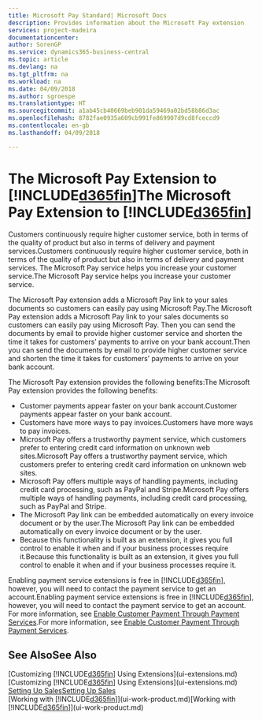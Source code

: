 ```yaml
---
title: Microsoft Pay Standard| Microsoft Docs
description: Provides information about the Microsoft Pay extension
services: project-madeira
documentationcenter: 
author: SorenGP
ms.service: dynamics365-business-central
ms.topic: article
ms.devlang: na
ms.tgt_pltfrm: na
ms.workload: na
ms.date: 04/09/2018
ms.author: sgroespe
ms.translationtype: HT
ms.sourcegitcommit: a1ab45cb40669beb901da59469a02bd58b86d3ac
ms.openlocfilehash: 8782fae0935a609cb991fe869907d9cd8fceccd9
ms.contentlocale: en-gb
ms.lasthandoff: 04/09/2018

---
```

# <a name="the-microsoft-pay-extension-to-included365finincludesd365finlongmdmd"></a><span data-ttu-id="ae252-103">The Microsoft Pay Extension to [!INCLUDE[d365fin](includes/d365fin_long_md.md)]</span><span class="sxs-lookup"><span data-stu-id="ae252-103">The Microsoft Pay Extension to [!INCLUDE[d365fin](includes/d365fin_long_md.md)]</span></span>
<span data-ttu-id="ae252-104">Customers continuously require higher customer service, both in terms of the quality of product but also in terms of delivery and payment services.</span><span class="sxs-lookup"><span data-stu-id="ae252-104">Customers continuously require higher customer service, both in terms of the quality of product but also in terms of delivery and payment services.</span></span> <span data-ttu-id="ae252-105">The Microsoft Pay service helps you increase your customer service.</span><span class="sxs-lookup"><span data-stu-id="ae252-105">The Microsoft Pay service helps you increase your customer service.</span></span>

<span data-ttu-id="ae252-106">The Microsoft Pay extension adds a Microsoft Pay link to your sales documents so customers can easily pay using Microsoft Pay.</span><span class="sxs-lookup"><span data-stu-id="ae252-106">The Microsoft Pay extension adds a Microsoft Pay link to your sales documents so customers can easily pay using Microsoft Pay.</span></span> <span data-ttu-id="ae252-107">Then you can send the documents by email to provide higher customer service and shorten the time it takes for customers’ payments to arrive on your bank account.</span><span class="sxs-lookup"><span data-stu-id="ae252-107">Then you can send the documents by email to provide higher customer service and shorten the time it takes for customers’ payments to arrive on your bank account.</span></span>

<span data-ttu-id="ae252-108">The Microsoft Pay extension provides the following benefits:</span><span class="sxs-lookup"><span data-stu-id="ae252-108">The Microsoft Pay extension provides the following benefits:</span></span>
- <span data-ttu-id="ae252-109">Customer payments appear faster on your bank account.</span><span class="sxs-lookup"><span data-stu-id="ae252-109">Customer payments appear faster on your bank account.</span></span>
- <span data-ttu-id="ae252-110">Customers have more ways to pay invoices.</span><span class="sxs-lookup"><span data-stu-id="ae252-110">Customers have more ways to pay invoices.</span></span>
- <span data-ttu-id="ae252-111">Microsoft Pay offers a trustworthy payment service, which customers prefer to entering credit card information on unknown web sites.</span><span class="sxs-lookup"><span data-stu-id="ae252-111">Microsoft Pay offers a trustworthy payment service, which customers prefer to entering credit card information on unknown web sites.</span></span>
- <span data-ttu-id="ae252-112">Microsoft Pay offers multiple ways of handling payments, including credit card processing, such as PayPal and Stripe.</span><span class="sxs-lookup"><span data-stu-id="ae252-112">Microsoft Pay offers multiple ways of handling payments, including credit card processing, such as PayPal and Stripe.</span></span>
- <span data-ttu-id="ae252-113">The Microsoft Pay link can be embedded automatically on every invoice document or by the user.</span><span class="sxs-lookup"><span data-stu-id="ae252-113">The Microsoft Pay link can be embedded automatically on every invoice document or by the user.</span></span>
- <span data-ttu-id="ae252-114">Because this functionality is built as an extension, it gives you full control to enable it when and if your business processes require it.</span><span class="sxs-lookup"><span data-stu-id="ae252-114">Because this functionality is built as an extension, it gives you full control to enable it when and if your business processes require it.</span></span>

<span data-ttu-id="ae252-115">Enabling payment service extensions is free in [!INCLUDE[d365fin](includes/d365fin_md.md)], however, you will need to contact the payment service to get an account.</span><span class="sxs-lookup"><span data-stu-id="ae252-115">Enabling payment service extensions is free in [!INCLUDE[d365fin](includes/d365fin_md.md)], however, you will need to contact the payment service to get an account.</span></span> <span data-ttu-id="ae252-116">For more information, see [Enable Customer Payment Through Payment Services](sales-how-enable-payment-service-extensions.md).</span><span class="sxs-lookup"><span data-stu-id="ae252-116">For more information, see [Enable Customer Payment Through Payment Services](sales-how-enable-payment-service-extensions.md).</span></span>

## <a name="see-also"></a><span data-ttu-id="ae252-117">See Also</span><span class="sxs-lookup"><span data-stu-id="ae252-117">See Also</span></span>
<span data-ttu-id="ae252-118">[Customizing [!INCLUDE[d365fin](includes/d365fin_md.md)] Using Extensions](ui-extensions.md)</span><span class="sxs-lookup"><span data-stu-id="ae252-118">[Customizing [!INCLUDE[d365fin](includes/d365fin_md.md)] Using Extensions](ui-extensions.md)</span></span>  
[<span data-ttu-id="ae252-119">Setting Up Sales</span><span class="sxs-lookup"><span data-stu-id="ae252-119">Setting Up Sales</span></span>](sales-setup-sales.md)  
<span data-ttu-id="ae252-120">[Working with [!INCLUDE[d365fin](includes/d365fin_md.md)]](ui-work-product.md)</span><span class="sxs-lookup"><span data-stu-id="ae252-120">[Working with [!INCLUDE[d365fin](includes/d365fin_md.md)]](ui-work-product.md)</span></span>

